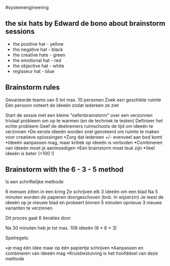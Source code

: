 #systemengineering 
## the six hats by Edward de bono about brainstorm sessions

- the positive hat - yellow
- the negative hat - black
- the creative hate - green
- the emotional hat - red
- the objective hat - white
- regisseur hat - blue
## Brainstorm rules

Gevarieerde teams van 5 tot max. 10 personen
Zoek een geschikte ruimte
Eén persoon noteert de ideeën zodat iedereen ze ziet

Start de sessie met een kleine "oefenbrainstorm" over een verzonnen triviaal probleem om op te warmen (en de techniek te testen)
Definieer het echte probleem
Geef de deelnemers ruimschoots de tijd om ideeën te verzinnen
•De eerste ideeën worden snel genoteerd om ruimte te maken voor creatieve oplossingen
•Zorg dat iedereen +/- evenveel aan bod komt
•Ideeën aanpassen mag, maar kritiek op ideeën is verboden
•Combineren van ideeën moet je aanmoedigen
•Een brainstorm moet leuk zijn
•Veel ideeën is beter (>100 !)

## Brainstorm with the 6 - 3 - 5 method

Is een schriftelijke methode

6 mensen zitten in een kring
Ze schrijven elk 3 ideeën om een blad
Na 5 minuten worden de papieren doorgeschoven (bvb. In wijzerzin)
Je leest de ideeën op je nieuwe blad en probeert binnen 5 minuten opnieuw 3 nieuwe varianten te verzinnen

Dit proces gaat 6 iteraties door 

Na 30 minuten heb je tot max. 108 ideeën (6 * 6 * 3)

Spelregels: 

•je mag één idee maar op één papiertje schrijven
•Aanpassen en combineren van ideeën mag
•Kruisbestuiving is het hoofddoel van deze methode